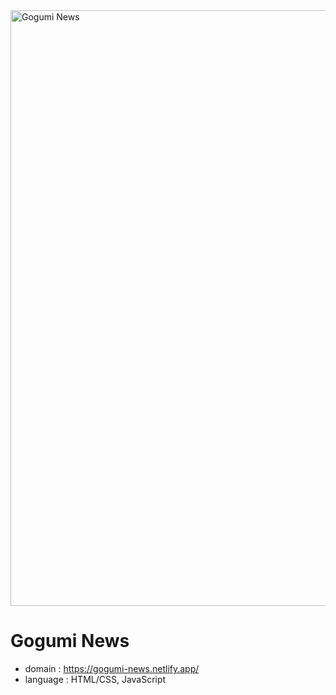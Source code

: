 <img width="953" alt="Gogumi News" src="https://github.com/Gogumi33/news/assets/135415213/75b32104-ce5b-4636-9d50-dd3121058edf">

# Gogumi News

* domain : https://gogumi-news.netlify.app/
* language : HTML/CSS, JavaScript
